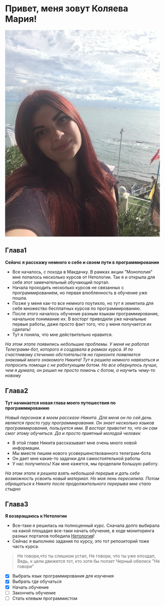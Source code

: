 # Привет, меня зовут Коляева Мария!
![Я](JPG/IMG_0760.JPG)
## Глава1
**Сейачс я расскажу немного о себе и своем пути в программировании**

- Все началось, с похода в Макдачку. В рамках акции "Монополия" мне попалось несколько курсов от Нетологии. Так я и открыла для себя этот замечательный обучающий портал.
- Начала проходить несколько курсов не связанных с программированием, но первая влюбленность в обучение уже пошла.
- Позже у меня как-то все немного поутихло, но тут я земетила для себя множество бесплатных курсов по программированию.
- После этого  началось обучение разным языкам программирование, начальное понимание их. В восторг приводили уже начальные первые работы, даже просто факт того, что у меня получается их сделать!
- Тут я поняла, что мне действительно нравится. 

*На этом этапе появились небольшие проблемы. У меня не работал Телеграмм-бот, которого я создавала в рамках курса. И по счастливому стечению обстоятельств на горизонте появляется знакомый моего знакомого Никита! Тут я решила немного навязаться и попросить помощи с не работующим ботом. Но все обернулось лучше, чем я думала, он решил не просто помочь с ботом, а научить чему-то новому*

## Глава2
**Тут начинается новая глава моего путешествия по программированию**

*Новый персонаж в моем рассказе-Никита. Для меня он по сей день является просто гуру программирования. Он знает несколько языков программирования, пользуется ими. В восторг привотит то, что он сам смог этому обучиться. Да и просто приятный молодой человек*

- В этой главе Никита рассказывает мне очень много новой информации.
- Мы вместе пишем нового усовершенствованного телеграм-бота
- Он дает мне какие-то задачки для самостоятельной работы
- У нас получилось! Как мне кажется, мы проделали большую работу. 

*На этом этапе я решила взять небольшой перерыв и дать себе возможность усвоить новый материал. Но моя лень пересилила. Потом обращаться к Никите после продолжительного перерыва мне стало стыдно*

## Глава3
**Я возвращаюсь к Нетологии**

- Все-таки я решилась на полноценный курс. Сначала долго выбирала на какой площадке все-таки начать обучение, в ходе мониторинга разных порталов победила [Нетология](https://netology.ru/)!
- Сейчас я выполняю задания по курсу, это тот репозиторий тоже часть курса.

> Не говори,что ты слишком устал,
> Не говори, что ты уже опоздал,
> Ведь, к цели движется тот, кто хотя бы ползет
Черный обелиск "Не говори"

- [x] Выбрать язык программирования для изучения
- [x] Выбрать где обучаться
- [x] Начать обучение
- [ ] Закончить обучение
- [ ] Стать клевым программистом
